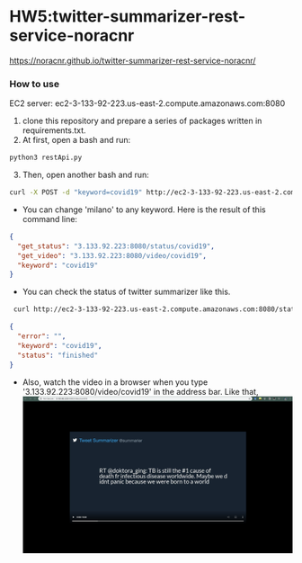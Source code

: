 # HW5:twitter-summarizer-rest-service-noracnr
https://noracnr.github.io/twitter-summarizer-rest-service-noracnr/
### How to use
EC2 server: ec2-3-133-92-223.us-east-2.compute.amazonaws.com:8080
1. clone this repository and prepare a series of packages written in requirements.txt.
2. At first, open a bash and run:
```bash
python3 restApi.py
```
3. Then, open another bash and run:
```bash
curl -X POST -d "keyword=covid19" http://ec2-3-133-92-223.us-east-2.compute.amazonaws.com:8080/
```
* You can change 'milano' to any keyword. Here is the result of this command line:
```json
{
  "get_status": "3.133.92.223:8080/status/covid19", 
  "get_video": "3.133.92.223:8080/video/covid19", 
  "keyword": "covid19"
}
```
* You can check the status of twitter summarizer like this.
```bash
 curl http://ec2-3-133-92-223.us-east-2.compute.amazonaws.com:8080/status/milano
```
```json
{
  "error": "", 
  "keyword": "covid19", 
  "status": "finished"
}
```
* Also, watch the video in a browser when you type '3.133.92.223:8080/video/covid19' in the address bar. Like that,
  ![video](/img/restapiVideo1.png)
